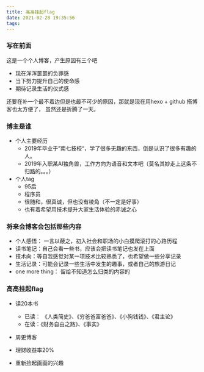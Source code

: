 ```yaml
---
title: 高高挂起flag
date: 2021-02-28 19:35:56
tags:
---
```


###  写在前面

这是一个个人博客，产生原因有三个吧

+ 现在浑浑噩噩的负罪感
+ 当下努力提升自己的使命感
+ 期待记录生活的仪式感

还要在补一个最不着边但是也最不可少的原因，那就是现在用hexo + github 搭博客也太方便了， 虽然还是折腾了一天。

### 博主是谁

+ 个人主要经历
  + 2019年毕业于”南七技校“，学了很多无趣的东西，倒是认识了很多有趣的人。
  + 2019年入职某AI独角兽，工作方向为语音和文本吧（莫名其妙走上这条不归路的。。。）
+ 个人tag
  + 95后
  + 程序员
  + 很随和，很真诚，但也没有棱角（不一定是好事）
  + 也有着希望用技术提升大家生活体验的赤诚之心

### 将来会博客会包括那些内容

+ 个人感悟： 一言以蔽之，初入社会和职场的小白摸爬滚打的心路历程
+ 读书笔记：自己会看一些书，应该会把读书笔记也发在上面
+ 技术向：等自我感觉对某一项技术比较熟悉了，也希望做一些分享记录
+ 生活记录：可能会记录一些生活中发生的趣事，或者自己的旅游日记
+ one more thing： 留给不知道怎么归类的内容的

### 高高挂起flag

+ 读20本书
  + 已读： 《人类简史》、《穷爸爸富爸爸》、《小狗钱钱》、《君主论》
  + 在读：《财务自由之路》、《事实》

+ 周更博客
+ 理财收益率20%
+ 重新捡起画画的兴趣